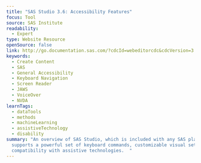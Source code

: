 ```yaml
---
title: "SAS Studio 3.6: Accessibility Features"
focus: Tool
source: SAS Institute
readability:
  - Expert
type: Website Resource
openSource: false
link: http://go.documentation.sas.com/?cdcId=webeditorcdc&cdcVersion=3.6&docsetId=webeditora11y&docsetTarget=sasstudioa11ywinosx.htm&locale=en
keywords:
  - Create Content
  - SAS
  - General Accessibility
  - Keyboard Navigation
  - Screen Reader
  - JAWS
  - VoiceOver
  - NVDA
learnTags:
  - dataTools
  - methods
  - machineLearning
  - assistiveTechnology
  - disability
summary: "An overview of SAS Studio, which is included with any SAS platform and
  supports a powerful set of keyboard commands, customizable visual settings and
  compatibility with assistive technologies.  "
---
```

